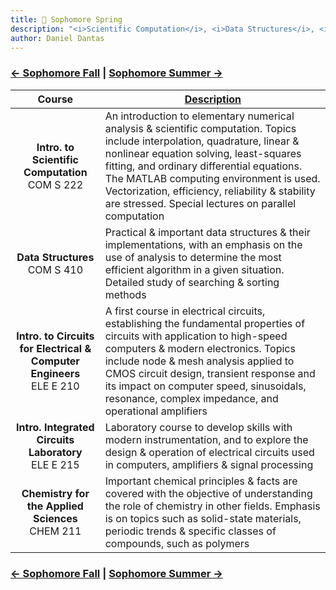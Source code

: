```yaml
---
title: 🐻 Sophomore Spring 
description: "<i>Scientific Computation</i>, <i>Data Structures</i>, <i>Circuits for Electrical & Computer Engineers</i>, <i>Integrated Circuits Laboratory</i>, and <i>Chemistry for the Applied Sciences</i>"
author: Daniel Dantas
---
```


### [← Sophomore Fall](https://dantasfiles.com/1999/08/26/cornell-sophomore-fall.html) | [Sophomore Summer →](https://dantasfiles.com/2000/05/30/rutgers-sophomore-summer.html)

| Course | [Description](https://ecommons.cornell.edu/items/ee3e3c25-cd12-44cf-89cd-728dfd832304) |
| :---: | --- |
| **Intro. to Scientific Computation**<br>COM S 222 | An introduction to elementary numerical analysis & scientific computation. Topics include interpolation, quadrature, linear & nonlinear equation solving, least-squares fitting, and ordinary differential equations. The MATLAB computing environment is used. Vectorization, efficiency, reliability & stability are stressed. Special lectures on parallel computation |
| **Data Structures**<br>COM S 410 | Practical &  important data structures & their implementations, with an emphasis on the use of analysis to determine the most efficient algorithm in a given situation. Detailed study of searching & sorting methods |
| **Intro. to Circuits for Electrical & Computer Engineers** <br> ELE E 210 | A first course in electrical circuits, establishing the fundamental properties of circuits with application to high-speed computers & modern electronics. Topics include node & mesh analysis applied to CMOS circuit design, transient response and its impact on computer speed, sinusoidals, resonance, complex impedance, and operational amplifiers |
| **Intro. Integrated Circuits Laboratory** <br> ELE E 215 | Laboratory course to develop skills with modern instrumentation, and to explore the design & operation of electrical circuits used in computers, amplifiers & signal processing |
| **Chemistry for the Applied Sciences** <br> CHEM 211 | Important chemical principles & facts are covered with the objective of understanding the role of chemistry in other fields. Emphasis is on topics such as solid-state materials, periodic trends & specific classes of compounds, such as polymers |

### [← Sophomore Fall](https://dantasfiles.com/1999/08/26/cornell-sophomore-fall.html) | [Sophomore Summer →](https://dantasfiles.com/2000/05/30/rutgers-sophomore-summer.html)
